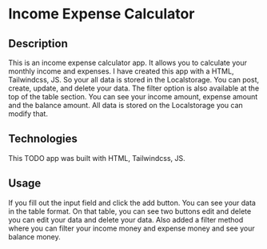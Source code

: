 # Income Expense Calculator

## Description

This is an income expense calculator app. It allows you to calculate your monthly income and expenses. I have created this app with a HTML, Tailwindcss, JS. So your all data is stored in the Localstorage. You can post, create, update, and delete your data. The filter option is also available at the top of the table section. You can see your income amount, expense amount and the balance amount. All data is stored on the Localstorage you can modify that.

## Technologies

This TODO app was built with HTML, Tailwindcss, JS.

## Usage

If you fill out the input field and click the add button. You can see your data in the table format. On that table, you can see two buttons edit and delete you can edit your data and delete your data. Also added a filter method where you can filter your income money and expense money and see your balance money.
